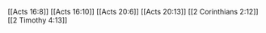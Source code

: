 [[Acts 16:8]]
[[Acts 16:10]]
[[Acts 20:6]]
[[Acts 20:13]]
[[2 Corinthians 2:12]]
[[2 Timothy 4:13]]
